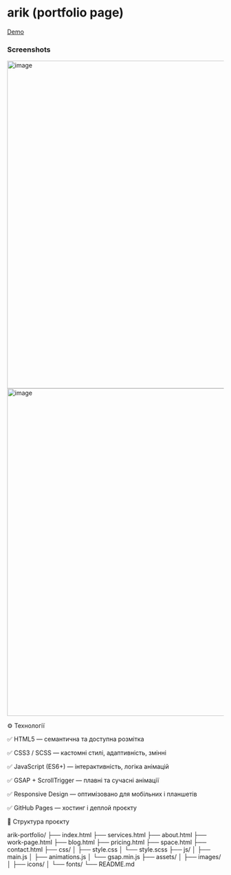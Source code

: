 # arik (portfolio page)

[Demo ](https://ponidevito.github.io/arik-portfolio/)

### Screenshots 
<img width="1432" height="762" alt="image" src="https://github.com/user-attachments/assets/f6c6e77b-6826-45b6-a3ff-8b400fd032f7" />

<img width="1432" height="762" alt="image" src="https://github.com/user-attachments/assets/0a472803-a613-424d-93fb-796748aff58a" />

⚙️ Технології

✅ HTML5 — семантична та доступна розмітка

✅ CSS3 / SCSS — кастомні стилі, адаптивність, змінні

✅ JavaScript (ES6+) — інтерактивність, логіка анімацій

✅ GSAP + ScrollTrigger — плавні та сучасні анімації

✅ Responsive Design — оптимізовано для мобільних і планшетів

✅ GitHub Pages — хостинг і деплой проєкту

📁 Структура проєкту

arik-portfolio/
├── index.html
├── services.html
├── about.html
├── work-page.html
├── blog.html
├── pricing.html
├── space.html
├── contact.html
├── css/
│   ├── style.css
│   └── style.scss
├── js/
│   ├── main.js
│   ├── animations.js
│   └── gsap.min.js
├── assets/
│   ├── images/
│   ├── icons/
│   └── fonts/
└── README.md
